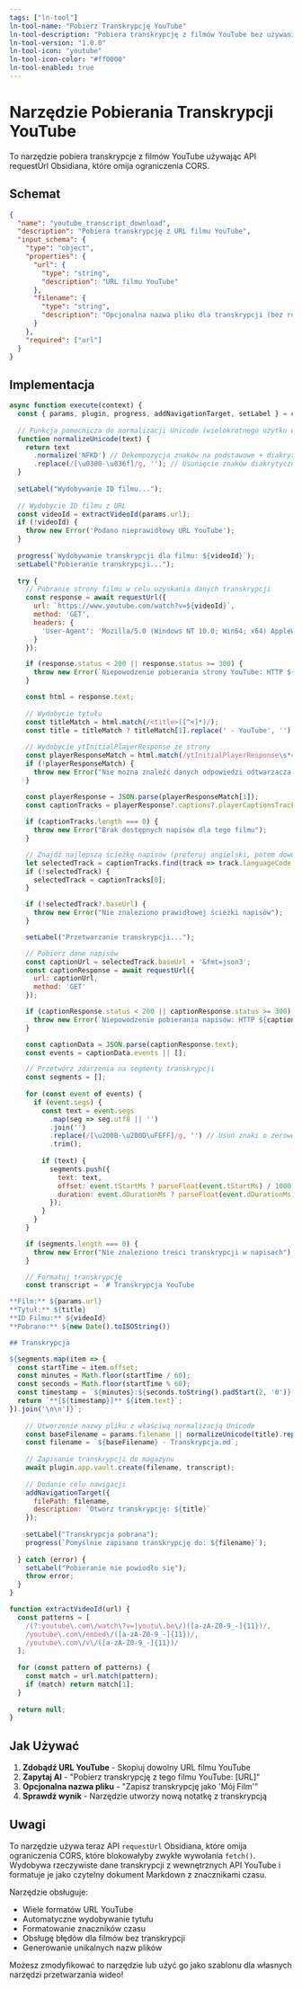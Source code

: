 ```yaml
---
tags: ["ln-tool"]
ln-tool-name: "Pobierz Transkrypcję YouTube"
ln-tool-description: "Pobiera transkrypcję z filmów YouTube bez używania pakietów npm"
ln-tool-version: "1.0.0"
ln-tool-icon: "youtube"
ln-tool-icon-color: "#ff0000"
ln-tool-enabled: true
---
```


# Narzędzie Pobierania Transkrypcji YouTube

To narzędzie pobiera transkrypcje z filmów YouTube używając API requestUrl Obsidiana, które omija ograniczenia CORS.

## Schemat

```json
{
  "name": "youtube_transcript_download",
  "description": "Pobiera transkrypcję z URL filmu YouTube",
  "input_schema": {
    "type": "object",
    "properties": {
      "url": {
        "type": "string",
        "description": "URL filmu YouTube"
      },
      "filename": {
        "type": "string", 
        "description": "Opcjonalna nazwa pliku dla transkrypcji (bez rozszerzenia)"
      }
    },
    "required": ["url"]
  }
}
```

## Implementacja

```javascript
async function execute(context) {
  const { params, plugin, progress, addNavigationTarget, setLabel } = context;
  
  // Funkcja pomocnicza do normalizacji Unicode (wielokrotnego użytku w narzędziach)
  function normalizeUnicode(text) {
    return text
      .normalize('NFKD') // Dekompozycja znaków na podstawowe + diakrytyki
      .replace(/[\u0300-\u036f]/g, ''); // Usunięcie znaków diakrytycznych
  }
  
  setLabel("Wydobywanie ID filmu...");
  
  // Wydobycie ID filmu z URL
  const videoId = extractVideoId(params.url);
  if (!videoId) {
    throw new Error('Podano nieprawidłowy URL YouTube');
  }
  
  progress(`Wydobywanie transkrypcji dla filmu: ${videoId}`);
  setLabel("Pobieranie transkrypcji...");
  
  try {
    // Pobranie strony filmu w celu uzyskania danych transkrypcji
    const response = await requestUrl({
      url: `https://www.youtube.com/watch?v=${videoId}`,
      method: 'GET',
      headers: {
        'User-Agent': 'Mozilla/5.0 (Windows NT 10.0; Win64; x64) AppleWebKit/537.36 (KHTML, like Gecko) Chrome/91.0.4472.124 Safari/537.36'
      }
    });

    if (response.status < 200 || response.status >= 300) {
      throw new Error(`Niepowodzenie pobierania strony YouTube: HTTP ${response.status}`);
    }

    const html = response.text;
    
    // Wydobycie tytułu
    const titleMatch = html.match(/<title>([^<]*)/);
    const title = titleMatch ? titleMatch[1].replace(' - YouTube', '') : 'Film YouTube';
    
    // Wydobycie ytInitialPlayerResponse ze strony
    const playerResponseMatch = html.match(/ytInitialPlayerResponse\s*=\s*({.+?});/);
    if (!playerResponseMatch) {
      throw new Error("Nie można znaleźć danych odpowiedzi odtwarzacza na stronie YouTube");
    }

    const playerResponse = JSON.parse(playerResponseMatch[1]);
    const captionTracks = playerResponse?.captions?.playerCaptionsTracklistRenderer?.captionTracks || [];
    
    if (captionTracks.length === 0) {
      throw new Error("Brak dostępnych napisów dla tego filmu");
    }

    // Znajdź najlepszą ścieżkę napisów (preferuj angielski, potem dowolny dostępny)
    let selectedTrack = captionTracks.find(track => track.languageCode === 'en');
    if (!selectedTrack) {
      selectedTrack = captionTracks[0];
    }

    if (!selectedTrack?.baseUrl) {
      throw new Error("Nie znaleziono prawidłowej ścieżki napisów");
    }

    setLabel("Przetwarzanie transkrypcji...");

    // Pobierz dane napisów
    const captionUrl = selectedTrack.baseUrl + '&fmt=json3';
    const captionResponse = await requestUrl({
      url: captionUrl,
      method: 'GET'
    });

    if (captionResponse.status < 200 || captionResponse.status >= 300) {
      throw new Error(`Niepowodzenie pobierania napisów: HTTP ${captionResponse.status}`);
    }

    const captionData = JSON.parse(captionResponse.text);
    const events = captionData.events || [];

    // Przetwórz zdarzenia na segmenty transkrypcji
    const segments = [];
    
    for (const event of events) {
      if (event.segs) {
        const text = event.segs
          .map(seg => seg.utf8 || '')
          .join('')
          .replace(/[\u200B-\u200D\uFEFF]/g, '') // Usuń znaki o zerowej szerokości
          .trim();
        
        if (text) {
          segments.push({
            text: text,
            offset: event.tStartMs ? parseFloat(event.tStartMs) / 1000 : 0,
            duration: event.dDurationMs ? parseFloat(event.dDurationMs) / 1000 : 0
          });
        }
      }
    }

    if (segments.length === 0) {
      throw new Error("Nie znaleziono treści transkrypcji w napisach");
    }

    // Formatuj transkrypcję
    const transcript = `# Transkrypcja YouTube

**Film:** ${params.url}
**Tytuł:** ${title}
**ID Filmu:** ${videoId}
**Pobrano:** ${new Date().toISOString()}

## Transkrypcja

${segments.map(item => {
  const startTime = item.offset;
  const minutes = Math.floor(startTime / 60);
  const seconds = Math.floor(startTime % 60);
  const timestamp = `${minutes}:${seconds.toString().padStart(2, '0')}`;
  return `**[${timestamp}]** ${item.text}`;
}).join('\n\n')}`;
    
    // Utworzenie nazwy pliku z właściwą normalizacją Unicode
    const baseFilename = params.filename || normalizeUnicode(title).replace(/[^a-zA-Z0-9 ]/g, '').trim();
    const filename = `${baseFilename} - Transkrypcja.md`;
    
    // Zapisanie transkrypcji do magazynu
    await plugin.app.vault.create(filename, transcript);
    
    // Dodanie celu nawigacji
    addNavigationTarget({
      filePath: filename,
      description: `Otwórz transkrypcję: ${title}`
    });
    
    setLabel("Transkrypcja pobrana");
    progress(`Pomyślnie zapisano transkrypcję do: ${filename}`);
    
  } catch (error) {
    setLabel("Pobieranie nie powiodło się");
    throw error;
  }
}

function extractVideoId(url) {
  const patterns = [
    /(?:youtube\.com\/watch\?v=|youtu\.be\/)([a-zA-Z0-9_-]{11})/,
    /youtube\.com\/embed\/([a-zA-Z0-9_-]{11})/,
    /youtube\.com\/v\/([a-zA-Z0-9_-]{11})/
  ];
  
  for (const pattern of patterns) {
    const match = url.match(pattern);
    if (match) return match[1];
  }
  
  return null;
}
```

## Jak Używać

1. **Zdobądź URL YouTube** - Skopiuj dowolny URL filmu YouTube
2. **Zapytaj AI** - "Pobierz transkrypcję z tego filmu YouTube: [URL]"
3. **Opcjonalna nazwa pliku** - "Zapisz transkrypcję jako 'Mój Film'"
4. **Sprawdź wynik** - Narzędzie utworzy nową notatkę z transkrypcją

## Uwagi

To narzędzie używa teraz API `requestUrl` Obsidiana, które omija ograniczenia CORS, które blokowałyby zwykłe wywołania `fetch()`. Wydobywa rzeczywiste dane transkrypcji z wewnętrznych API YouTube i formatuje je jako czytelny dokument Markdown z znacznikami czasu.

Narzędzie obsługuje:
- Wiele formatów URL YouTube
- Automatyczne wydobywanie tytułu
- Formatowanie znaczników czasu
- Obsługę błędów dla filmów bez transkrypcji
- Generowanie unikalnych nazw plików

Możesz zmodyfikować to narzędzie lub użyć go jako szablonu dla własnych narzędzi przetwarzania wideo! 